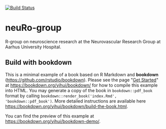 [![Build Status](https://travis-ci.com/rstudio/bookdown-demo.svg?branch=master)](https://travis-ci.com/rstudio/bookdown-demo)

# neuRo-group
R-group on neuroscience research at the Neurovascular Research Group at Aarhus University Hospital.

## Build with bookdown
This is a minimal example of a book based on R Markdown and **bookdown** (https://github.com/rstudio/bookdown). Please see the page "[Get Started](https://bookdown.org/yihui/bookdown/get-started.html)" at https://bookdown.org/yihui/bookdown/ for how to compile this example into HTML. You may generate a copy of the book in `bookdown::pdf_book` format by calling `bookdown::render_book('index.Rmd', 'bookdown::pdf_book')`. More detailed instructions are available here https://bookdown.org/yihui/bookdown/build-the-book.html.

You can find the preview of this example at https://bookdown.org/yihui/bookdown-demo/.
